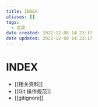 ```yaml
---
title: INDEX
aliases: []
tags:
  - 目录
date created: 2022-12-08 14:23:17
date updated: 2022-12-08 14:23:17
---
```


# INDEX

- [[相关资料]]
- [[Git 操作规范]]
- [[gitignore]]
